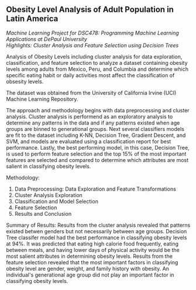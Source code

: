 ## Obesity Level Analysis of Adult Population in Latin America 
<i> Machine Learning Project for DSC478: Programming Machine Learning Applications at DePaul University </i><br>
<i>Highlights: Cluster Analysis and Feature Selection using Decision Trees</i><br>


Analysis of Obesity Levels including cluster analysis for data exploration, classification, and feature selection to analyze a dataset
containing obesity levels among adults from Mexico, Peru, and Columbia and determine which specific eating habit or daily activities most
affect the classification of obsesity levels. 

The dataset was obtained from the University of California Irvine (UCI) Machine Learning Repository. 

The approach and methodology begins with data preprocessing and cluster analysis. Cluster analysis is performend as an exploratory analysis to
determine any patterns in the data and if any patterns existed when age groups are binned to generational groups. Next several classifiers models
are fit to the dataset including K-NN, Decision Tree, Gradient Descent, and SVM, and models are evaluated using a classification report for best
performance. Lastly, the best performing model, in this case, Decision Tree, is used to perform feature selection and the top 15% of the most 
important features are selected and compared to determine which attributes are most salient in classifying obesity levels. 

Methodology:
1. Data Preprocessing: Data Exploration and Feature Transformations 
2. Cluster Analysis Exploration 
3. Classification and Model Selection
4. Feature Selection 
5. Results and Conclusion 

Summary of Results:
Results from the cluster analysis revealed that patterns existed betwen genders but not necessarily between age groups. Decision Tree classifer model had the best performance in classifying obesity levels at 94%. It was predicted that eating high calorie food frequently, eating between meals, and having  lower days of physical activity would be the most salient attributes in determining obesity levels. Results from the feature selection revealed that the most important factors in classifying obesity level are gender, weight, and family history with obesity. An individual's generational age group did not play an important factor in classifying obesity levels. 
